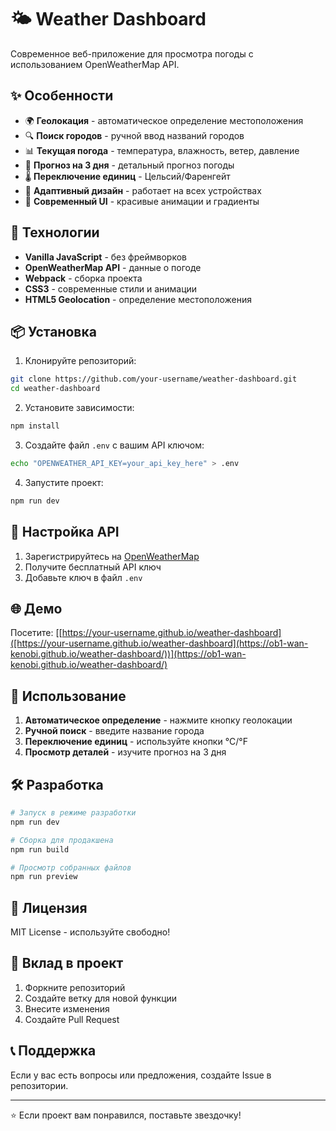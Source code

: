 # 🌤️ Weather Dashboard

Современное веб-приложение для просмотра погоды с использованием OpenWeatherMap API.

## ✨ Особенности

- 🌍 **Геолокация** - автоматическое определение местоположения
- 🔍 **Поиск городов** - ручной ввод названий городов
- 📊 **Текущая погода** - температура, влажность, ветер, давление
- 📅 **Прогноз на 3 дня** - детальный прогноз погоды
- 🌡️ **Переключение единиц** - Цельсий/Фаренгейт
- 📱 **Адаптивный дизайн** - работает на всех устройствах
- 🎨 **Современный UI** - красивые анимации и градиенты

## 🚀 Технологии

- **Vanilla JavaScript** - без фреймворков
- **OpenWeatherMap API** - данные о погоде
- **Webpack** - сборка проекта
- **CSS3** - современные стили и анимации
- **HTML5 Geolocation** - определение местоположения

## 📦 Установка

1. Клонируйте репозиторий:
```bash
git clone https://github.com/your-username/weather-dashboard.git
cd weather-dashboard
```

2. Установите зависимости:
```bash
npm install
```

3. Создайте файл `.env` с вашим API ключом:
```bash
echo "OPENWEATHER_API_KEY=your_api_key_here" > .env
```

4. Запустите проект:
```bash
npm run dev
```

## 🔧 Настройка API

1. Зарегистрируйтесь на [OpenWeatherMap](https://openweathermap.org/)
2. Получите бесплатный API ключ
3. Добавьте ключ в файл `.env`

## 🌐 Демо

Посетите: [[https://your-username.github.io/weather-dashboard]([https://your-username.github.io/weather-dashboard](https://ob1-wan-kenobi.github.io/weather-dashboard/))](https://ob1-wan-kenobi.github.io/weather-dashboard/)

## 📱 Использование

1. **Автоматическое определение** - нажмите кнопку геолокации
2. **Ручной поиск** - введите название города
3. **Переключение единиц** - используйте кнопки °C/°F
4. **Просмотр деталей** - изучите прогноз на 3 дня

## 🛠️ Разработка

```bash
# Запуск в режиме разработки
npm run dev

# Сборка для продакшена
npm run build

# Просмотр собранных файлов
npm run preview
```

## 📄 Лицензия

MIT License - используйте свободно!

## 🤝 Вклад в проект

1. Форкните репозиторий
2. Создайте ветку для новой функции
3. Внесите изменения
4. Создайте Pull Request

## 📞 Поддержка

Если у вас есть вопросы или предложения, создайте Issue в репозитории.

---

⭐ Если проект вам понравился, поставьте звездочку!
